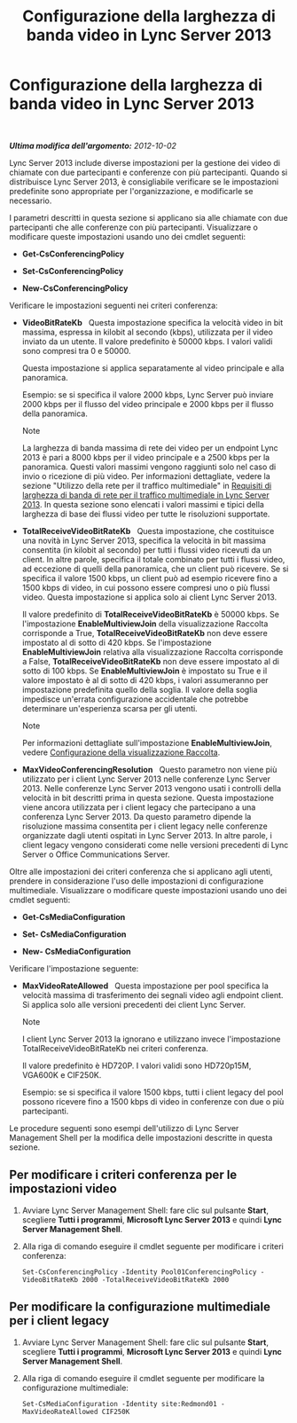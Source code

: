 ﻿---
title: Configurazione della larghezza di banda video in Lync Server 2013
TOCTitle: Configurazione della larghezza di banda video in Lync Server 2013
ms:assetid: 446bed91-b26f-4ab2-b2f5-36e6810b405b
ms:mtpsurl: https://technet.microsoft.com/it-it/library/JJ204842(v=OCS.15)
ms:contentKeyID: 49300365
ms.date: 08/24/2015
mtps_version: v=OCS.15
ms.translationtype: HT
---

# Configurazione della larghezza di banda video in Lync Server 2013

 

_**Ultima modifica dell'argomento:** 2012-10-02_

Lync Server 2013 include diverse impostazioni per la gestione dei video di chiamate con due partecipanti e conferenze con più partecipanti. Quando si distribuisce Lync Server 2013, è consigliabile verificare se le impostazioni predefinite sono appropriate per l'organizzazione, e modificarle se necessario.

I parametri descritti in questa sezione si applicano sia alle chiamate con due partecipanti che alle conferenze con più partecipanti. Visualizzare o modificare queste impostazioni usando uno dei cmdlet seguenti:

  - **Get-CsConferencingPolicy**

  - **Set-CsConferencingPolicy**

  - **New-CsConferencingPolicy**

Verificare le impostazioni seguenti nei criteri conferenza:

  - **VideoBitRateKb**   Questa impostazione specifica la velocità video in bit massima, espressa in kilobit al secondo (kbps), utilizzata per il video inviato da un utente. Il valore predefinito è 50000 kbps. I valori validi sono compresi tra 0 e 50000.
    
    Questa impostazione si applica separatamente al video principale e alla panoramica.
    
    Esempio: se si specifica il valore 2000 kbps, Lync Server può inviare 2000 kbps per il flusso del video principale e 2000 kbps per il flusso della panoramica.
    

    > [!NOTE]
    > La larghezza di banda massima di rete dei video per un endpoint Lync 2013 è pari a 8000 kbps per il video principale e a 2500 kbps per la panoramica. Questi valori massimi vengono raggiunti solo nel caso di invio o ricezione di più video. Per informazioni dettagliate, vedere la sezione "Utilizzo della rete per il traffico multimediale" in <A href="lync-server-2013-network-bandwidth-requirements-for-media-traffic.md">Requisiti di larghezza di banda di rete per il traffico multimediale in Lync Server 2013</A>. In questa sezione sono elencati i valori massimi e tipici della larghezza di base dei flussi video per tutte le risoluzioni supportate.



  - **TotalReceiveVideoBitRateKb**   Questa impostazione, che costituisce una novità in Lync Server 2013, specifica la velocità in bit massima consentita (in kilobit al secondo) per tutti i flussi video ricevuti da un client. In altre parole, specifica il totale combinato per tutti i flussi video, ad eccezione di quelli della panoramica, che un client può ricevere. Se si specifica il valore 1500 kbps, un client può ad esempio ricevere fino a 1500 kbps di video, in cui possono essere compresi uno o più flussi video. Questa impostazione si applica solo ai client Lync Server 2013.
    
    Il valore predefinito di **TotalReceiveVideoBitRateKb** è 50000 kbps. Se l'impostazione **EnableMultiviewJoin** della visualizzazione Raccolta corrisponde a True, **TotalReceiveVideoBitRateKb** non deve essere impostato al di sotto di 420 kbps. Se l'impostazione **EnableMultiviewJoin** relativa alla visualizzazione Raccolta corrisponde a False, **TotalReceiveVideoBitRateKb** non deve essere impostato al di sotto di 100 kbps. Se **EnableMultiviewJoin** è impostato su True e il valore impostato è al di sotto di 420 kbps, i valori assumeranno per impostazione predefinita quello della soglia. Il valore della soglia impedisce un'errata configurazione accidentale che potrebbe determinare un'esperienza scarsa per gli utenti.
    

    > [!NOTE]
    > Per informazioni dettagliate sull'impostazione <STRONG>EnableMultiviewJoin</STRONG>, vedere <A href="lync-server-2013-configuring-gallery-view.md">Configurazione della visualizzazione Raccolta</A>.



  - **MaxVideoConferencingResolution**   Questo parametro non viene più utilizzato per i client Lync Server 2013 nelle conferenze Lync Server 2013. Nelle conferenze Lync Server 2013 vengono usati i controlli della velocità in bit descritti prima in questa sezione. Questa impostazione viene ancora utilizzata per i client legacy che partecipano a una conferenza Lync Server 2013. Da questo parametro dipende la risoluzione massima consentita per i client legacy nelle conferenze organizzate dagli utenti ospitati in Lync Server 2013. In altre parole, i client legacy vengono considerati come nelle versioni precedenti di Lync Server o Office Communications Server.

Oltre alle impostazioni dei criteri conferenza che si applicano agli utenti, prendere in considerazione l'uso delle impostazioni di configurazione multimediale. Visualizzare o modificare queste impostazioni usando uno dei cmdlet seguenti:

  - **Get-CsMediaConfiguration**

  - **Set- CsMediaConfiguration**

  - **New- CsMediaConfiguration**

Verificare l'impostazione seguente:

  - **MaxVideoRateAllowed**   Questa impostazione per pool specifica la velocità massima di trasferimento dei segnali video agli endpoint client. Si applica solo alle versioni precedenti dei client Lync Server.
    

    > [!NOTE]
    > I client Lync Server 2013 la ignorano e utilizzano invece l'impostazione TotalReceiveVideoBitRateKb nei criteri conferenza.

    
    Il valore predefinito è HD720P. I valori validi sono HD720p15M, VGA600K e CIF250K.
    
    Esempio: se si specifica il valore 1500 kbps, tutti i client legacy del pool possono ricevere fino a 1500 kbps di video in conferenze con due o più partecipanti.

Le procedure seguenti sono esempi dell'utilizzo di Lync Server Management Shell per la modifica delle impostazioni descritte in questa sezione.

## Per modificare i criteri conferenza per le impostazioni video

1.  Avviare Lync Server Management Shell: fare clic sul pulsante **Start**, scegliere **Tutti i programmi**, **Microsoft Lync Server 2013** e quindi **Lync Server Management Shell**.

2.  Alla riga di comando eseguire il cmdlet seguente per modificare i criteri conferenza:
    
        Set-CsConferencingPolicy -Identity Pool01ConferencingPolicy -VideoBitRateKb 2000 -TotalReceiveVideoBitRateKb 2000 

## Per modificare la configurazione multimediale per i client legacy

1.  Avviare Lync Server Management Shell: fare clic sul pulsante **Start**, scegliere **Tutti i programmi**, **Microsoft Lync Server 2013** e quindi **Lync Server Management Shell**.

2.  Alla riga di comando eseguire il cmdlet seguente per modificare la configurazione multimediale:
    
        Set-CsMediaConfiguration -Identity site:Redmond01 -MaxVideoRateAllowed CIF250K

